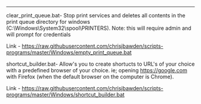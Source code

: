
-----------------------------------------


clear_print_queue.bat-
Stop print services and deletes all contents in the print queue directory for windows (C:\Windows\System32\spool\PRINTERS). Note: this will require admin and will prompt for credentials

Link - https://raw.githubusercontent.com/chrisjbawden/scripts-programs/master/Windows/empty_print_queue.bat

shortcut_builder.bat-
Allow's you to create shortucts to URL's of your choice with a predefined browser of your choice. ie; opening https://google.com with Firefox (when the default browser on the computer is Chrome).

Link - https://raw.githubusercontent.com/chrisjbawden/scripts-programs/master/Windows/shortcut_builder.bat
